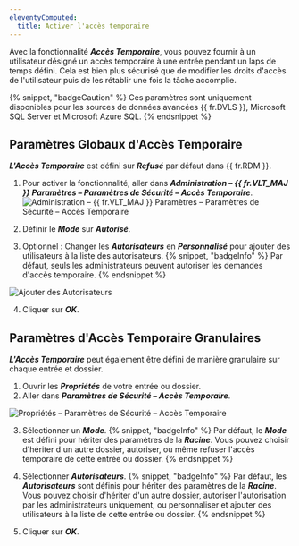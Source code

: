 ```yaml
---
eleventyComputed:
  title: Activer l'accès temporaire
---
```

Avec la fonctionnalité ***Accès Temporaire***, vous pouvez fournir à un utilisateur désigné un accès temporaire à une entrée pendant un laps de temps défini. Cela est bien plus sécurisé que de modifier les droits d'accès de l'utilisateur puis de les rétablir une fois la tâche accomplie.

{% snippet, "badgeCaution" %}
Ces paramètres sont uniquement disponibles pour les sources de données avancées {{ fr.DVLS }}, Microsoft SQL Server et Microsoft Azure SQL.
{% endsnippet %}

## Paramètres Globaux d'Accès Temporaire

***L'Accès Temporaire*** est défini sur ***Refusé*** par défaut dans {{ fr.RDM }}.

1. Pour activer la fonctionnalité, aller dans ***Administration – {{ fr.VLT_MAJ }} Paramètres – Paramètres de Sécurité – Accès Temporaire***.
![Administration – {{ fr.VLT_MAJ }} Paramètres – Paramètres de Sécurité – Accès Temporaire](https://cdnweb.devolutions.net/docs/docs_en_kb_KB4856.png)

1. Définir le ***Mode*** sur ***Autorisé***.
1. Optionnel : Changer les ***Autorisateurs*** en ***Personnalisé*** pour ajouter des utilisateurs à la liste des autorisateurs.
{% snippet, "badgeInfo" %}
Par défaut, seuls les administrateurs peuvent autoriser les demandes d'accès temporaire.
{% endsnippet %}

![Ajouter des Autorisateurs](https://cdnweb.devolutions.net/docs/docs_en_kb_KB4857.png)

4. Cliquer sur ***OK***.

## Paramètres d'Accès Temporaire Granulaires

***L'Accès Temporaire*** peut également être défini de manière granulaire sur chaque entrée et dossier.

1. Ouvrir les ***Propriétés*** de votre entrée ou dossier.
1. Aller dans ***Paramètres de Sécurité – Accès Temporaire***.

![Propriétés – Paramètres de Sécurité – Accès Temporaire](https://cdnweb.devolutions.net/docs/docs_en_kb_KB4858.png)

3. Sélectionner un ***Mode***.
{% snippet, "badgeInfo" %}
Par défaut, le ***Mode*** est défini pour hériter des paramètres de la ***Racine***. Vous pouvez choisir d'hériter d'un autre dossier, autoriser, ou même refuser l'accès temporaire de cette entrée ou dossier.
{% endsnippet %}

4. Sélectionner ***Autorisateurs***.
{% snippet, "badgeInfo" %}
Par défaut, les ***Autorisateurs*** sont définis pour hériter des paramètres de la ***Racine***. Vous pouvez choisir d'hériter d'un autre dossier, autoriser l'autorisation par les administrateurs uniquement, ou personnaliser et ajouter des utilisateurs à la liste de cette entrée ou dossier.
{% endsnippet %}

5. Cliquer sur ***OK***.
